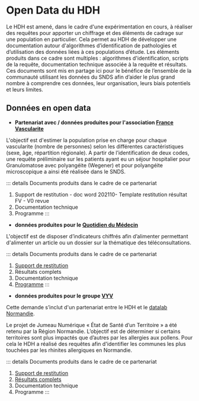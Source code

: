 # Open Data du HDH
<!-- SPDX-License-Identifier: MPL-2.0 -->

Le HDH est amené, dans le cadre d'une expérimentation en cours, à réaliser des requêtes pour apporter un chiffrage et des éléments de cadrage sur une population en particulier. Cela permet au HDH de développer une documentation autour d'algorithmes d’identification de pathologies et d’utilisation des données liées à ces populations d’étude. Les éléments produits dans ce cadre sont multiples : algorithmes d'identification, scripts de la requête, documentation technique associée à la requête et résultats. Ces documents sont mis en partage ici pour le bénéfice de l’ensemble de la communauté utilisant les données du SNDS afin d’aider le plus grand nombre à comprendre ces données, leur organisation, leurs biais potentiels et leurs limites. 

## Données en open data

- **Partenariat avec / données produites pour l'association [France Vascularite](https://www.health-data-hub.fr/france-vascularites)**

L'objectif est d'estimer la population prise en charge pour chaque vascularite (nombre de personnes) selon les différentes caractéristiques (sexe, âge, répartition régionale). A partir de l’identification de deux codes, une requête préliminaire sur les patients ayant eu un séjour hospitalier pour Granulomatose avec polyangéite (Wegener) et pour polyangéite microscopique a ainsi été réalisée dans le SNDS.

::: details Documents produits dans le cadre de ce partenariat
1. Support de restitution - doc word 202110- Template restitution résultat FV - V0 revue
2. Documentation technique
3. Programme
::: 


- **données produites pour le [Quotidien du Médecin](https://www.health-data-hub.fr/quotidien-du-medecin)**

L'objectif est de disposer d’indicateurs chiffrés afin d’alimenter permettant d'alimenter un article ou un dossier sur la thématique des téléconsultations.


::: details Documents produits dans le cadre de ce partenariat
1. [Support de restitution](../files/HDH/RequetealaDemande/202205-_Point_QDM-HDH_-_Restitution_résultats.pdf)
2. Résultats complets
3. Documentation technique
4. [Programme](https://gitlab.com/healthdatahub/programmes-snds/-/blob/new_Dir_HDH/HDH/202206_QuotidienDuMedecin_Teleconsultations.sas)
:::

- **données produites pour le groupe [VYV](https://www.groupe-vyv.fr/)**

Cette demande s’inclut d'un partenariat entre le HDH et le [datalab Normandie](https://www.datalab-normandie.fr/). 


Le projet de Jumeau Numérique « État de Santé d’un Territoire » a été retenu par la Région
Normandie. L’objectif est de déterminer si certains territoires sont plus impactés que d’autres par
les allergies aux pollens.
Pour cela le HDH a réalisé des requêtes afin d'identifier les communes les plus touchées par les rhinites allergiques en Normandie. 

::: details Documents produits dans le cadre de ce partenariat
1. [Support de restitution](../files/HDH/RequetealaDemande/2022_07-VYV_Restitution_indicateurs.pdf)
2. [Résultats complets](../files/HDH/RequetealaDemande/2022_07-VYV_Resultatscomplets.xlsx)
3. Documentation technique
4. Programme
::: 
